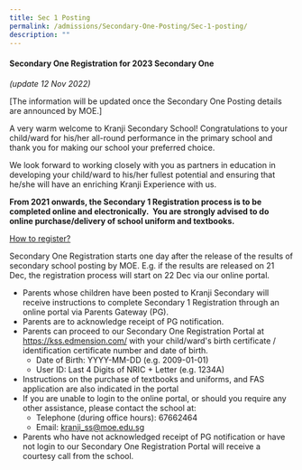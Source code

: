 ```yaml
---
title: Sec 1 Posting
permalink: /admissions/Secondary-One-Posting/Sec-1-posting/
description: ""
---
```



#### Secondary One Registration for 2023 Secondary One
*(update 12 Nov 2022)*

\[The information will be updated once the Secondary One Posting details are announced by MOE.\]

A very warm welcome to Kranji Secondary School! Congratulations to your child/ward for his/her all-round performance in the primary school and thank you for making our school your preferred choice.

We look forward to working closely with you as partners in education in developing your child/ward to his/her fullest potential and ensuring that he/she will have an enriching Kranji Experience with us.

**From 2021 onwards, the Secondary 1 Registration process is to be completed online and electronically.  You are strongly advised to do online purchase/delivery of school uniform and textbooks.**

<u>How to register?</u>

Secondary One Registration starts one day after the release of the results of secondary school posting by MOE. E.g. if the results are released on 21 Dec, the registration process will start on 22 Dec via our online portal.

*   Parents whose children have been posted to Kranji Secondary will receive instructions to complete Secondary 1 Registration through an online portal via Parents Gateway (PG).
*   Parents are to acknowledge receipt of PG notification.
*   Parents can proceed to our Secondary One Registration Portal at https://kss.edmension.com/ with your child/ward's birth certificate / identification certificate number and date of birth.
	*   Date of Birth: YYYY-MM-DD (e.g. 2009-01-01)
	*   User ID: Last 4 Digits of NRIC + Letter (e.g. 1234A)
*   Instructions on the purchase of textbooks and uniforms, and FAS application are also indicated in the portal 
*   If you are unable to login to the online portal, or should you require any other assistance, please contact the school at:
	*   Telephone (during office hours): 67662464
	*   Email: [kranji\_ss@moe.edu.sg](mailto:kranji_ss@moe.edu.sg)
*   Parents who have not acknowledged receipt of PG notification or have not login to our Secondary One Registration Portal will receive a courtesy call from the school.
